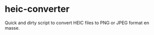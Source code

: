 heic-converter
==============

Quick and dirty script to convert HEIC files to PNG or JPEG format en masse.
